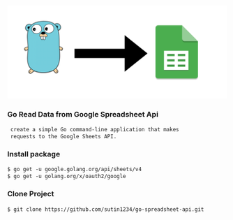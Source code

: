 ![Drag Racing](screenshort/logo.png)
### Go Read Data from Google Spreadsheet Api
```
 create a simple Go command-line application that makes
 requests to the Google Sheets API.
```

### Install package
```
$ go get -u google.golang.org/api/sheets/v4
$ go get -u golang.org/x/oauth2/google
```

### Clone Project
```
$ git clone https://github.com/sutin1234/go-spreadsheet-api.git
```

